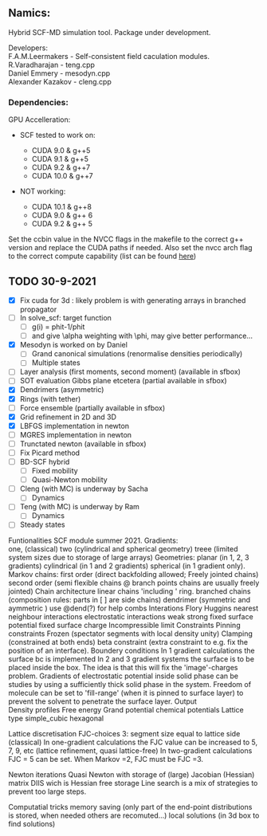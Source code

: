 ## Namics:

Hybrid SCF-MD simulation tool. Package under development.

Developers:   
F.A.M.Leermakers - Self-consistent field caculation modules.   
R.Varadharajan - teng.cpp   
Daniel Emmery - mesodyn.cpp   
Alexander Kazakov - cleng.cpp   

### Dependencies:

GPU Accelleration:
- SCF tested to work on:
	- CUDA 9.0 & g++5
	- CUDA 9.1 & g++5
	- CUDA 9.2 & g++7
	- CUDA 10.0 & g++7
	
- NOT working:
	- CUDA 10.1 & g++8
	- CUDA 9.0 & g++ 6
	- CUDA 9.2 & g++ 5

Set the ccbin value in the NVCC flags in the makefile to the correct g++ version and replace the CUDA paths if needed. Also set the nvcc arch flag to the correct compute capability (list can be found [here](https://arnon.dk/matching-sm-architectures-arch-and-gencode-for-various-nvidia-cards/))

## TODO 30-9-2021
- [x] Fix cuda for 3d : likely problem is with generating arrays in branched propagator  
- [ ] In solve_scf: target function  
	- [ ] g(i) = phit-1/phit
	- [ ] and give \alpha weighting with \phi, may give better performance...  
- [x] Mesodyn is worked on by Daniel  
	- [ ] Grand canonical simulations (renormalise densities periodically)  
	- [ ] Multiple states  
- [ ] Layer analysis (first moments, second moment) (available in sfbox)  
- [ ] SOT evaluation Gibbs plane etcetera (partial available in sfbox)  
- [x] Dendrimers (asymmetric)   
- [x] Rings (with tether)   
- [ ] Force ensemble (partially available in sfbox)  
- [x] Grid refinement in 2D and 3D  
- [x] LBFGS implementation in newton
- [ ] MGRES implementation in newton  
- [ ] Trunctated newton  (available in sfbox)  
- [ ] Fix Picard method  
- [ ] BD-SCF hybrid  
	- [ ] Fixed mobility  
	- [ ] Quasi-Newton mobility  
- [ ] Cleng (with MC) is underway by Sacha  
	- [ ] Dynamics  
- [ ] Teng (with MC) is underway by Ram  
	- [ ] Dynamics  
- [ ] Steady states  

Funtionalities SCF module summer 2021. 
Gradients: 	
	one, (classical)
	two  (cylindrical and spherical geometry)
	treee (limited system sizes due to storage of large arrays)
Geometries: planar (in 1, 2, 3 gradients)
	    cylindrical (in 1 and 2 gradients)
	    spherical (in 1 gradient only).
Markov chains: first order (direct backfolding allowed; Freely jointed chains)
	       second order (semi flexible chains @ branch points chains are usually freely jointed)
Chain architecture
	linear chains 'including ' ring.
	branched chains (composition rules: parts in [ ] are side chains)
	dendrimer (symmetric and aymmetric ) use @dend(?) for help
	combs
Interations
	Flory Huggins nearest neighbour interactions
	electrostatic interactions
		weak 
		strong
	fixed surface potential
	fixed surface charge
	Incompressible limit
Constraints
	Pinning constraints 
	Frozen (spectator segments with local density unity)
	Clamping (constrained at both ends)
	beta constraint (extra constraint to e.g. fix the position of an interface). 
Boundery conditions
	In 1 gradient calculations the surface bc is implemented
	In 2 and 3 gradient systems the surface is to be placed inside the box. 
		The idea is that this will fix the 'image'-charges problem. 
		Gradients of electrostatic potential inside solid phase can be studies by using a sufficiently thick solid phase in the system.
	Freedom of molecule can be set to 'fill-range' (when it is pinned to surface layer) to prevent the solvent to penetrate the surface layer.
Output	
	Density profiles
	Free energy 
		Grand potential
		chemical potentials
Lattice type 
	simple_cubic
	hexagonal 

Lattice discretisation
	FJC-choices 3: segment size equal to lattice side (classical)
	In one-gradient calculations the FJC value can be increased to 5, 7, 9, etc (lattice refinement, quasi lattice-free)
	In two-gradient calculations FJC = 5 can be set.
	When Markov =2, FJC must be FJC =3. 

Newton iterations
	Quasi Newton with storage of (large) Jacobian (Hessian) matrix
	DIIS wich is Hessian free storage
	Line search is a mix of strategies to prevent too large steps.
	
Computatial tricks
	memory saving (only part of the end-point distributions is stored, when needed others are recomuted...)
	local solutions (in 3d box to find solutions)
		
	
